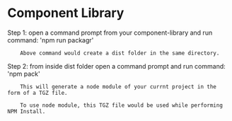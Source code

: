 # Component Library

Step 1: open a command prompt from your component-library and run 
        command: 'npm run packagr'

        Above command would create a dist folder in the same directory.
      
Step 2: from inside dist folder open a command prompt and run command: 'npm pack'

        This will generate a node module of your currnt project in the form of a TGZ file.
        
        To use node module, this TGZ file would be used while performing NPM Install. 
